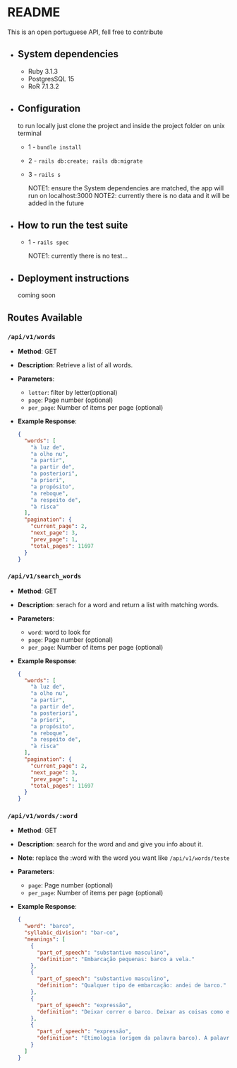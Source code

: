 # README

This is an open portuguese API, fell free to contribute

- ## System dependencies

  - Ruby 3.1.3
  - PostgresSQL 15
  - RoR 7.1.3.2

- ## Configuration

  to run locally just clone the project and inside the project folder on unix terminal

  - 1 - `bundle install`
  - 2 - `rails db:create; rails db:migrate`
  - 3 - `rails s`

    NOTE1: ensure the System dependencies are matched, the app will run on localhost:3000
    NOTE2: currently there is no data and it will be added in the future

- ## How to run the test suite

  - 1 - `rails spec`

    NOTE1: currently there is no test...

- ## Deployment instructions

  coming soon

## Routes Available

### `/api/v1/words`

- **Method**: GET
- **Description**: Retrieve a list of all words.
- **Parameters**:
  - `letter`: filter by letter(optional)
  - `page`: Page number (optional)
  - `per_page`: Number of items per page (optional)
- **Example Response**:

  ```json
  {
    "words": [
      "à luz de",
      "a olho nu",
      "a partir",
      "a partir de",
      "a posteriori",
      "a priori",
      "a propósito",
      "a reboque",
      "a respeito de",
      "à risca"
    ],
    "pagination": {
      "current_page": 2,
      "next_page": 3,
      "prev_page": 1,
      "total_pages": 11697
    }
  }
  ```

### `/api/v1/search_words`

- **Method**: GET
- **Description**: serach for a word and return a list with matching words.
- **Parameters**:
  - `word`: word to look for
  - `page`: Page number (optional)
  - `per_page`: Number of items per page (optional)
- **Example Response**:

  ```json
  {
    "words": [
      "à luz de",
      "a olho nu",
      "a partir",
      "a partir de",
      "a posteriori",
      "a priori",
      "a propósito",
      "a reboque",
      "a respeito de",
      "à risca"
    ],
    "pagination": {
      "current_page": 2,
      "next_page": 3,
      "prev_page": 1,
      "total_pages": 11697
    }
  }
  ```

### `/api/v1/words/:word`

- **Method**: GET
- **Description**: search for the word and and give you info about it.
- **Note**: replace the :word with the word you want like `/api/v1/words/teste`
- **Parameters**:
  - `page`: Page number (optional)
  - `per_page`: Number of items per page (optional)
- **Example Response**:

  ```json
  {
    "word": "barco",
    "syllabic_division": "bar-co",
    "meanings": [
      {
        "part_of_speech": "substantivo masculino",
        "definition": "Embarcação pequenas: barco a vela."
      },
      {
        "part_of_speech": "substantivo masculino",
        "definition": "Qualquer tipo de embarcação: andei de barco."
      },
      {
        "part_of_speech": "expressão",
        "definition": "Deixar correr o barco. Deixar as coisas como estão para ver o que acontecerá; não se preocupar com o desenrolar dos acontecimentos."
      },
      {
        "part_of_speech": "expressão",
        "definition": "Etimologia (origem da palavra barco). A palavra barco deriva como masculino de barca, do latim \"barca,ae\" com o mesmo sentido."
      }
    ]
  }
  ```
